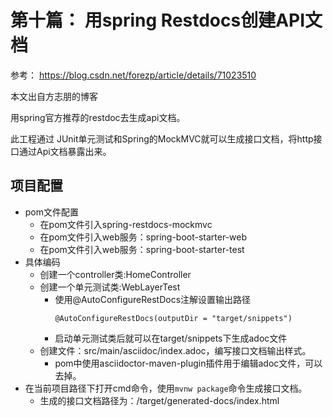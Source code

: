 # 第十篇： 用spring Restdocs创建API文档

参考：
https://blog.csdn.net/forezp/article/details/71023510

本文出自方志朋的博客

用spring官方推荐的restdoc去生成api文档。

此工程通过 JUnit单元测试和Spring的MockMVC就可以生成接口文档，将http接口通过Api文档暴露出来。

项目配置
---

* pom文件配置
    * 在pom文件引入spring-restdocs-mockmvc
    * 在pom文件引入web服务：spring-boot-starter-web
    * 在pom文件引入web服务：spring-boot-starter-test
* 具体编码
    * 创建一个controller类:HomeController
    * 创建一个单元测试类:WebLayerTest
        * 使用@AutoConfigureRestDocs注解设置输出路径
            ```
            @AutoConfigureRestDocs(outputDir = "target/snippets")
            ```
        * 启动单元测试类后就可以在target/snippets下生成adoc文件
    * 创建文件：src/main/asciidoc/index.adoc，编写接口文档输出样式。
        * pom中使用asciidoctor-maven-plugin插件用于编辑adoc文件，可以去掉。
* 在当前项目路径下打开cmd命令，使用`mvnw package`命令生成接口文档。
    * 生成的接口文档路径为：/target/generated-docs/index.html       
 

